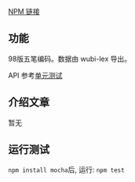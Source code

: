[NPM 链接](https://www.npmjs.com/package/wubi-code-data)

## 功能

98版五笔编码。数据由 wubi-lex 导出。

API 参考[单元测试](https://github.com/program-in-chinese/npm-wubi-code-data/blob/master/test/)

## 介绍文章

暂无

## 运行测试

`npm install mocha`后, 运行: `npm test`

